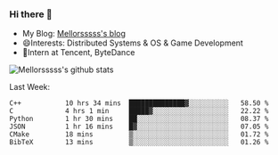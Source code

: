### Hi there 👋

- My Blog: [Mellorsssss's blog](https://mellorsssss.com/)
- 😄Interests: Distributed Systems & OS & Game Development
- 🤔Intern at Tencent, ByteDance


![Mellorsssss's github stats](https://github-readme-stats.vercel.app/api?username=Mellorsssss&show_icons=true&theme=radical)

<!-- ![Top Langs](https://github-readme-stats.vercel.app/api/top-langs/?username=anuraghazra&hide=javascript,html,typescript,css,glsl) -->

<!--
**Mellorsssss/Mellorsssss** is a ✨ _special_ ✨ repository because its `README.md` (this file) appears on your GitHub profile.

Here are some ideas to get you started:

- 🔭 I’m currently working on ...
- 🌱 I’m currently learning ...
- 👯 I’m looking to collaborate on ...
- 🤔 I’m looking for help with ...
- 💬 Ask me about ...
- 📫 How to reach me: ...
- 😄 Pronouns: ...
- ⚡ Fun fact: ...
-->

Last Week:
<!--START_SECTION:waka-->

```text
C++           10 hrs 34 mins  ██████████████▓░░░░░░░░░░   58.50 %
C             4 hrs 1 min     █████▓░░░░░░░░░░░░░░░░░░░   22.22 %
Python        1 hr 30 mins    ██░░░░░░░░░░░░░░░░░░░░░░░   08.37 %
JSON          1 hr 16 mins    █▓░░░░░░░░░░░░░░░░░░░░░░░   07.05 %
CMake         18 mins         ▒░░░░░░░░░░░░░░░░░░░░░░░░   01.72 %
BibTeX        13 mins         ▒░░░░░░░░░░░░░░░░░░░░░░░░   01.26 %
```

<!--END_SECTION:waka-->
